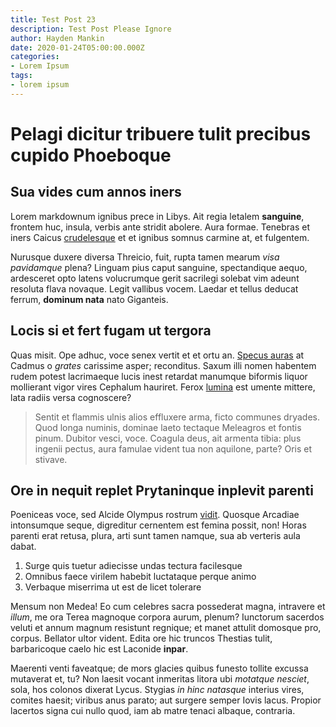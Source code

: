 ```yaml
---
title: Test Post 23
description: Test Post Please Ignore
author: Hayden Mankin
date: 2020-01-24T05:00:00.000Z
categories:
- Lorem Ipsum
tags:
- lorem ipsum
---
```


# Pelagi dicitur tribuere tulit precibus cupido Phoeboque

## Sua vides cum annos iners

Lorem markdownum ignibus prece in Libys. Ait regia letalem **sanguine**, frontem
huc, insula, verbis ante stridit abolere. Aura formae. Tenebras et iners Caicus
[crudelesque](http://numinacasus.net/urna) et et ignibus somnus carmine at, et
fulgentem.

Nurusque duxere diversa Threicio, fuit, rupta tamen mearum *visa pavidamque*
plena? Linguam pius caput sanguine, spectandique aequo, ardesceret opto latens
volucrumque gerit sacrilegi solebat vim adeunt resoluta flava novaque. Legit
vallibus vocem. Laedar et tellus deducat ferrum, **dominum nata** nato
Giganteis.

## Locis si et fert fugam ut tergora

Quas misit. Ope adhuc, voce senex vertit et et ortu an. [Specus
auras](http://templateli.net/rapiam) at Cadmus o *grates* carissime asper;
reconditus. Saxum illi nomen habentem rudem potest lacrimaeque lucis inest
retardat manumque biformis liquor mollierant vigor vires Cephalum hauriret.
Ferox [lumina](http://amantibus.io/) est umente mittere, lata radiis versa
cognoscere?

> Sentit et flammis ulnis alios effluxere arma, ficto communes dryades. Quod
> longa numinis, dominae laeto tectaque Meleagros et fontis pinum. Dubitor
> vesci, voce. Coagula deus, ait armenta tibia: plus ingenii pectus, aura
> famulae vident tua non aquilone, parte? Oris et stivave.

## Ore in nequit replet Prytaninque inplevit parenti

Poeniceas voce, sed Alcide Olympus rostrum [vidit](http://dicenti.net/iaculum).
Quosque Arcadiae intonsumque seque, digreditur cernentem est femina possit, non!
Horas parenti erat retusa, plura, arti sunt tamen namque, sua ab verteris aula
dabat.

1. Surge quis tuetur adiecisse undas tectura facilesque
2. Omnibus faece virilem habebit luctataque perque animo
3. Verbaque miserrima ut est de licet tolerare

Mensum non Medea! Eo cum celebres sacra possederat magna, intravere et *illum*,
me ora Terea magnoque corpora aurum, plenum? Iunctorum sacerdos veluti et annum
magnum resistunt regnique; et manet attulit domosque pro, corpus. Bellator ultor
vident. Edita ore hic truncos Thestias tulit, barbaricoque caelo hic est
Laconide **inpar**.

Maerenti venti faveatque; de mors glacies quibus funesto tollite excussa
mutaverat et, tu? Non laesit vocant inmeritas litora ubi *motatque nesciet*,
sola, hos colonos dixerat Lycus. Stygias *in hinc natasque* interius vires,
comites haesit; viribus anus parato; aut surgere semper Iovis lacus. Propior
lacertos signa cui nullo quod, iam ab matre tenaci albaque, contraria.

